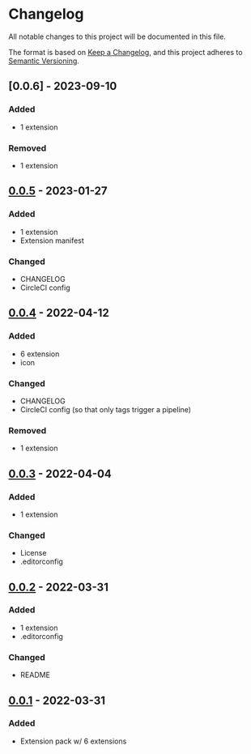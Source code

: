 # Changelog

<!-- https://github.com/DavidAnson/markdownlint#rules--aliases-->
<!-- markdownlint-disable MD022 MD024 MD032 -->

All notable changes to this project will be documented in this file.

The format is based on [Keep a Changelog](https://keepachangelog.com/en/1.0.0/),
and this project adheres to [Semantic Versioning](https://semver.org/spec/v2.0.0.html).

<!--
## [Unreleased] - YYYY-MM-DD
### Added
### Changed
### Removed
### Fixed
-->

## [0.0.6] - 2023-09-10
### Added
- 1 extension
### Removed
- 1 extension

## [0.0.5] - 2023-01-27
### Added
- 1 extension
- Extension manifest
### Changed
- CHANGELOG
- CircleCI config

## [0.0.4] - 2022-04-12
### Added
- 6 extension
- icon
### Changed
- CHANGELOG
- CircleCI config (so that only tags trigger a pipeline)
### Removed
- 1 extension

## [0.0.3] - 2022-04-04
### Added
- 1 extension
### Changed
- License
- .editorconfig

## [0.0.2] - 2022-03-31
### Added
- 1 extension
- .editorconfig
### Changed
- README

## [0.0.1] - 2022-03-31
### Added
- Extension pack w/ 6 extensions

<!-- [Unreleased]: https://github.com/NdagiStanley/markdown-ext-pack/compare/v0.0.4...HEAD -->
[0.0.5]: https://github.com/NdagiStanley/markdown-ext-pack/compare/v0.0.4...v0.0.5
[0.0.4]: https://github.com/NdagiStanley/markdown-ext-pack/compare/v0.0.3...v0.0.4
[0.0.3]: https://github.com/NdagiStanley/markdown-ext-pack/compare/v0.0.2...v0.0.3
[0.0.2]: https://github.com/NdagiStanley/markdown-ext-pack/compare/v0.0.1...v0.0.2
[0.0.1]: https://github.com/NdagiStanley/markdown-ext-pack/releases/tag/v0.0.1
